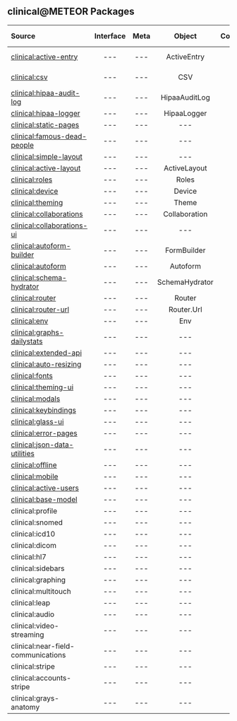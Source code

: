 ## clinical@METEOR Packages

| Source   | Interface | Meta | Object | Component | QA Status  |
|:------------ | :-----------: |  :-------: | :--------: | :--------: | ------------- |
[clinical:active-entry](https://github.com/clinical-meteor/active-entry)| --- | --- | ActiveEntry | --- | [![Circle CI](https://circleci.com/gh/clinical-meteor/clinical-active-entry/tree/master.svg?style=svg)](https://circleci.com/gh/clinical-meteor/clinical-active-entry/tree/master)  |
[clinical:csv](https://github.com/clinical-meteor/csv)| --- | --- | CSV | --- |[![testing](https://travis-ci.org/evaisse/meteor-csv.svg?branch=master)](https://travis-ci.org/evaisse/meteor-csv)  |
[clinical:hipaa-audit-log](https://github.com/clinical-meteor/clinical-hipaa-audit-log) |  --- | --- | HipaaAuditLog | --- |  --- |
[clinical:hipaa-logger](https://github.com/clinical-meteor/clinical-hipaa-logger) |  --- | --- | HipaaLogger | --- |  --- |
[clinical:static-pages](https://github.com/clinical-meteor/clinical-static-pages)  | --- | --- | --- | --- |  ---
| [clinical:famous-dead-people](https://github.com/awatson1978/accounts-famous-dead-people)    | --- | --- | --- | --- |  ---  |
[clinical:simple-layout](https://github.com/clinical-meteor/simple-layout)| --- | --- | --- | --- | ---  |
[clinical:active-layout](https://github.com/clinical-meteor/active-layout)| --- | --- | ActiveLayout | --- | ---  |
[clinical:roles](https://github.com/clinical-meteor/roles)| --- | --- | Roles | --- | ---  |
[clinical:device](https://github.com/clinical-meteor/device)| --- | --- | Device | --- | ---  |
[clinical:theming](https://github.com/clinical-meteor/theming)| --- | --- | Theme | --- | ---  |
[clinical:collaborations](https://github.com/clinical-meteor/collaborations)| --- | --- | Collaboration | --- | ---  |
[clinical:collaborations-ui](https://github.com/clinical-meteor/collaborations-ui)| --- | --- | --- | --- | ---  |
[clinical:autoform-builder](https://github.com/clinical-meteor/autoform-builder)| --- | --- | FormBuilder | --- | ---  |
[clinical:autoform](https://github.com/clinical-meteor/autoform)| --- | --- | Autoform | --- | ---  |
[clinical:schema-hydrator](https://github.com/clinical-meteor/schema-hydrator)| --- | --- | SchemaHydrator | --- | ---  |
[clinical:router](https://github.com/clinical-meteor/router)| --- | --- | Router | --- | ---  |
[clinical:router-url](https://github.com/clinical-meteor/router-url)| --- | --- | Router.Url | --- | ---  |
[clinical:env](https://github.com/clinical-meteor/env)| --- | --- | Env | --- | ---  |
[clinical:graphs-dailystats](https://github.com/clinical-meteor/graphs-dailystats)| --- | --- | --- | --- | ---  |
[clinical:extended-api](https://github.com/clinical-meteor/extended-api)| --- | --- | --- | --- | ---  |
[clinical:auto-resizing](https://github.com/clinical-meteor/clinical-auto-resizing)  | --- | --- | --- | --- |  ---  |
[clinical:fonts](https://github.com/clinical-meteor/fonts)  | --- | --- | --- | --- |  ---  |
[clinical:theming-ui](https://github.com/clinical-meteor/theming-ui)| --- | --- | --- | --- | ---  |
[clinical:modals](https://github.com/clinical-meteor/modals)| --- | --- | --- | --- | ---  |
[clinical:keybindings](https://github.com/clinical-meteor/keybindings)| --- | --- | --- | --- | ---  |
[clinical:glass-ui](https://github.com/clinical-meteor/glass-ui)| --- | --- | --- | --- | ---  |
[clinical:error-pages](https://github.com/clinical-meteor/error-pages)| --- | --- | --- | --- | ---  |
[clinical:json-data-utilities](https://github.com/clinical-meteor/json-data-utilities)| --- | --- | --- | --- | ---  |
[clinical:offline](https://github.com/clinical-meteor/offline)| --- | --- | --- | --- | ---  |
[clinical:mobile](https://github.com/clinical-meteor/mobile)| --- | --- | --- | --- | ---  |
[clinical:active-users](https://github.com/clinical-meteor/active-users)| --- | --- | --- | --- | ---  |
[clinical:base-model](https://github.com/clinical-meteor/base-model)| --- | --- | --- | --- | ---  |
| clinical:profile  | --- | --- | --- | --- | ---  |
| clinical:snomed    | --- | --- | --- | --- | ---  |
| clinical:icd10 | --- | --- | --- | --- | ---  |
| clinical:dicom  | --- | --- | --- | --- | ---  |
| clinical:hl7 | --- | --- | --- | --- | ---  |
| clinical:sidebars   | --- | --- | --- | --- | ---  |
| clinical:graphing   | --- | --- | --- | --- | ---  |
| clinical:multitouch   | --- | --- | --- | --- | ---  |
| clinical:leap | --- | --- | --- | --- | ---  |
| clinical:audio  | --- | --- | --- | --- | ---  |
| clinical:video-streaming  | --- | --- | --- | --- | ---  |
| clinical:near-field-communications | --- | --- | --- | --- | ---  |
| clinical:stripe  | --- | --- | --- | --- | ---  |
| clinical:accounts-stripe  | --- | --- | --- | --- | ---  |
| clinical:grays-anatomy  | --- | --- | --- | --- | ---  
